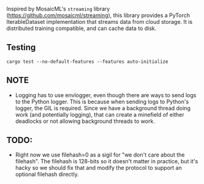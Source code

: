 Inspired by MosaicML's `streaming` library (https://github.com/mosaicml/streaming), this library provides a PyTorch IterableDataset implementation that streams data from cloud storage.  It is distributed training compatible, and can cache data to disk.



## Testing

`cargo test --no-default-features --features auto-initialize`


## NOTE

- Logging has to use envlogger, even though there are ways to send logs to the Python logger.  This is because when sending logs to Python's logger, the GIL is required.  Since we have a background thread doing work (and potentially logging), that can create a minefield of either deadlocks or not allowing background threads to work.


## TODO:

- Right now we use filehash=0 as a sigil for "we don't care about the filehash".  The filehash is 128-bits so it doesn't matter in practice, but it's hacky so we should fix that and modify the protocol to support an optional filehash directly.